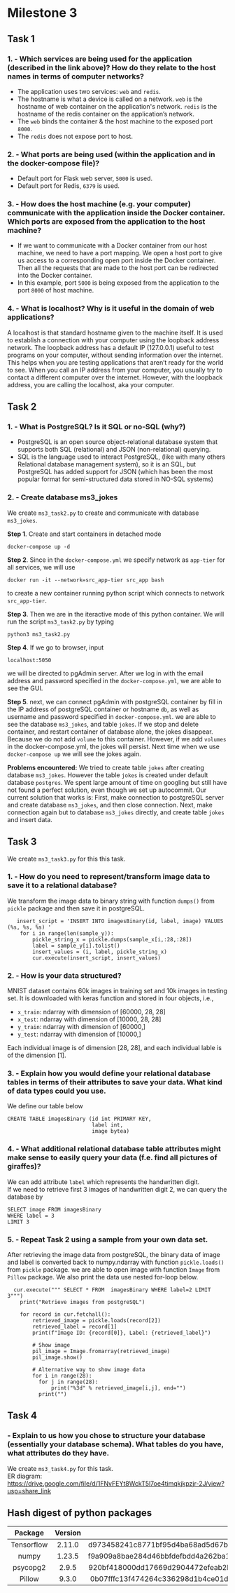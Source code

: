 # Milestone 3
## Task 1
### 1. - Which services are being used for the application (described in the link above)? How do they relate to the host names in terms of computer networks?
- The application uses two services: `web` and `redis`. 
- The hostname is what a device is called on a network. `web` is the hostname of web container on the application's network. `redis` is the hostname of the redis container on the application’s network. 
- The `web` binds the container & the host machine to the exposed port `8000`. 
- The `redis` does not expose port to host.
  
### 2. - What ports are being used (within the application and in the docker-compose file)?
-  Default port for Flask web server, `5000` is used.
-  Default port for Redis, `6379` is used.

### 3. - How does the host machine (e.g. your computer) communicate with the application inside the Docker container. Which ports are exposed from the application to the host machine?
- If we want to communicate with a Docker container from our host machine, we need to have a port mapping. We open a host port to give us access to a corresponding open port inside the Docker container. Then all the requests that are made to the host port can be redirected into the Docker container.
- In this example, port `5000` is being exposed from the application to the port `8000` of host machine.

### 4. - What is localhost? Why is it useful in the domain of web applications?
A localhost is that standard hostname given to the machine itself. It is used to establish a connection with your computer using the loopback address network. The loopback address has a default IP (127.0.0.1) useful to test programs on your computer, without sending information over the internet. This helps when you are testing applications that aren’t ready for the world to see. When you call an IP address from your computer, you usually try to contact a different computer over the internet. However, with the loopback address, you are calling the localhost, aka your computer.

## Task 2 
### 1. - What is PostgreSQL? Is it SQL or no-SQL (why?)
- PostgreSQL is an open source object-relational database system that supports both SQL (relational) and JSON (non-relational) querying.
- SQL is the language used to interact PostgreSQL, (like with many others Relational database
  management system), so it is an SQL, but PostgreSQL has added support for JSON (which has been the most popular format for semi-structured data stored in NO-SQL systems)

### 2. - Create database ms3_jokes
We create `ms3_task2.py` to create and communicate with database `ms3_jokes`.

**Step 1**. Create and start containers in detached mode
```
docker-compose up -d
```
**Step 2**. Since in the `docker-compose.yml` we specify network as `app-tier` for all services, we will use
```
docker run -it --network=src_app-tier src_app bash
```
to create a new container running python script which connects to network `src_app-tier`.   

**Step 3**. Then we are in the iteractive mode of this python container. We will run the script `ms3_task2.py` by typing
```
python3 ms3_task2.py
```
**Step 4**. If we go to browser, input
```
localhost:5050
```
we will be directed to pgAdmin server. After we log in with the email address and password specified in the `docker-compose.yml`, we are able to see the GUI. 
 
**Step 5**. next, we can connect pgAdmin with postgreSQL container by fill in the IP address of postgreSQL container or hostname `db`, as well as username and password specified in  `docker-compose.yml`.
we are able to see the database `ms3_jokes`, and table `jokes`. 
If we stop and delete container, and restart container of database alone, the jokes disappear. Because we do not add `volume` to this container. However, if we add `volumes` in the docker-compose.yml, the jokes will persist. Next time when we use `docker-compose up` we will see the jokes again.

**Problems encountered:**
We tried to create table `jokes` after creating database `ms3_jokes`. However the table `jokes` is created under default database `postgres`. We spent large amount of time on googling but still have not found a perfect solution, even though we set up autocommit.
Our current solution that works is:
First, make connection to postgreSQL server and create database `ms3_jokes`, and then close connection.
Next, make connection again but to database `ms3_jokes` directly, and create table `jokes` and insert data.

## Task 3
We create `ms3_task3.py` for this this task.
### 1. - How do you need to represent/transform image data to save it to a relational database?
We transform the image data to binary string with function `dumps()` from `pickle` package and then save it in postgreSQL.
```
   insert_script = 'INSERT INTO imagesBinary(id, label, image) VALUES (%s, %s, %s) '
    for i in range(len(sample_y)):
        pickle_string_x = pickle.dumps(sample_x[i,:28,:28])  
        label = sample_y[i].tolist()
        insert_values = (i, label, pickle_string_x)
        cur.execute(insert_script, insert_values)
```
### 2. - How is your data structured?
MNIST dataset contains 60k images in training set and 10k images in testing set. 
It is downloaded with keras function and stored in four objects, i.e., 
- `x_train`: ndarray with dimension of [60000, 28, 28]
- `x_test`: ndarray with dimension of [10000, 28, 28]
- `y_train`: ndarray with dimension of [60000,]
- `y_test`: ndarray with dimension of [10000,] 

Each individual image is of dimension [28, 28], and each individual lable is of the dimension [1].
### 3. - Explain how you would define your relational database tables in terms of their attributes to save your data. What kind of data types could you use.
We define our table below
```
CREATE TABLE imagesBinary (id int PRIMARY KEY,
                           label int,
                           image bytea)
```

### 4. - What additional relational database table attributes might make sense to easily query your data (f.e. find all pictures of giraffes)?

We can add attribute `label` which represents the handwritten digit.   
If we need to retrieve first 3 images of handwritten digit 2, we can query the database by
```
SELECT image FROM imagesBinary
WHERE label = 3
LIMIT 3
```
 
### 5. - Repeat Task 2 using a sample from your own data set.
After retrieving the image data from postgreSQL, the binary data of image and label is converted back to numpy.ndarray with function `pickle.loads()` from `pickle` package. 
we are able to open image with function `Image` from `Pillow` package. We also print the data use nested for-loop below.
 
```
  cur.execute(""" SELECT * FROM  imagesBinary WHERE label=2 LIMIT 3""")
    print("Retrieve images from postgreSQL")

    for record in cur.fetchall():            
        retrieved_image = pickle.loads(record[2])
        retrieved_label = record[1]
        print(f"Image ID: {record[0]}, Label: {retrieved_label}")
        
        # Show image
        pil_image = Image.fromarray(retrieved_image)
        pil_image.show()
        
        # Alternative way to show image data
        for i in range(28):
          for j in range(28):
              print("%3d" % retrieved_image[i,j], end="")
          print("")
```


## Task 4
###  - Explain to us how you chose to structure your database (essentially your database schema). What tables do you have, what attributes do they have. 
We create `ms3_task4.py` for this task.    
ER diagram: https://drive.google.com/file/d/1FNvFEYt8WckT5l7oe4timqkjkpzjr-2J/view?usp=share_link

## Hash digest of python packages
|Package|Version|Hash Digest|
|:------:|:---------:|------:|
|Tensorflow|2.11.0|d973458241c8771bf95d4ba68ad5d67b094f72dd181c2d562ffab538c1b0dad7|
|numpy|1.23.5|f9a909a8bae284d46bbfdefbdd4a262ba19d3bc9921b1e76126b1d21c3c34135|
|psycopg2|2.9.5|920bf418000dd17669d2904472efeab2b20546efd0548139618f8fa305d1d7ad|
|Pillow|9.3.0|0b07fffc13f474264c336298d1b4ce01d9c5a011415b79d4ee5527bb69ae6f65|
